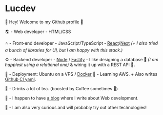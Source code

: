 # Lucdev

👋 Hey! Welcome to my Github profile 🙂

🌎 - Web developer - HTML/CSS

⭐ - Front-end developer - JavaScript/TypeScript - [React](https://react.dev/)/[Next](https://nextjs.org/) *(+ I also tried a bunch of libraries for UI, but I am happy with this stack.)*

⚙ - Backend developer - [Node](https://nodejs.org/en) / [Fastify](https://fastify.dev/) - I like designing a database 💾 *(I am happiest using a relational one)* & wiring it up with a REST API 🛜.

🐧 - Deployment: Ubuntu on a VPS / [Docker](https://docs.docker.com/engine/) 🐋 - Learning AWS. + Also writes [Github CI yaml](https://docs.github.com/en/actions/automating-builds-and-tests/about-continuous-integration).

🍵 - Drinks a lot of tea. (boosted by Coffee sometimes 🚀)

📝 - I happen to have [a blog](https://lucdev.net/blog) where I write about Web development.

🧠 - I am also very curious and will probably try out other technologies!
